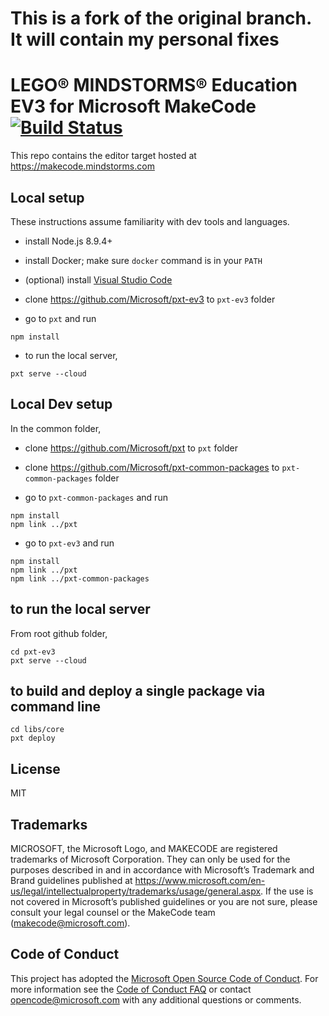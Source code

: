 # This is a fork of the original branch. It will contain my personal fixes

# LEGO® MINDSTORMS® Education EV3 for Microsoft MakeCode [![Build Status](https://travis-ci.org/microsoft/pxt-ev3.svg?branch=master)](https://travis-ci.org/microsoft/pxt-ev3)

This repo contains the editor target hosted at https://makecode.mindstorms.com

## Local setup

These instructions assume familiarity with dev tools and languages.

* install Node.js 8.9.4+
* install Docker; make sure `docker` command is in your `PATH`
* (optional) install [Visual Studio Code](https://code.visualstudio.com/)

* clone https://github.com/Microsoft/pxt-ev3 to ``pxt-ev3`` folder
* go to ``pxt`` and run

```
npm install
```

* to run the local server,
```
pxt serve --cloud
```

## Local Dev setup

In the common folder,

* clone https://github.com/Microsoft/pxt to ``pxt`` folder
* clone https://github.com/Microsoft/pxt-common-packages to ``pxt-common-packages`` folder

* go to ``pxt-common-packages`` and run

```
npm install
npm link ../pxt
```

* go to ``pxt-ev3`` and run

```
npm install
npm link ../pxt
npm link ../pxt-common-packages
```

## to run the local server

From root github folder,

```
cd pxt-ev3
pxt serve --cloud
```

## to build and deploy a single package via command line

```
cd libs/core
pxt deploy
```

## License
MIT

## Trademarks
MICROSOFT, the Microsoft Logo, and MAKECODE are registered trademarks of Microsoft Corporation. They can only be used for the purposes described in and in accordance with Microsoft’s Trademark and Brand guidelines published at https://www.microsoft.com/en-us/legal/intellectualproperty/trademarks/usage/general.aspx. If the use is not covered in Microsoft’s published guidelines or you are not sure, please consult your legal counsel or the MakeCode team (makecode@microsoft.com). 

## Code of Conduct

This project has adopted the [Microsoft Open Source Code of Conduct](https://opensource.microsoft.com/codeofconduct/). For more information see the [Code of Conduct FAQ](https://opensource.microsoft.com/codeofconduct/faq/) or contact [opencode@microsoft.com](mailto:opencode@microsoft.com) with any additional questions or comments.
